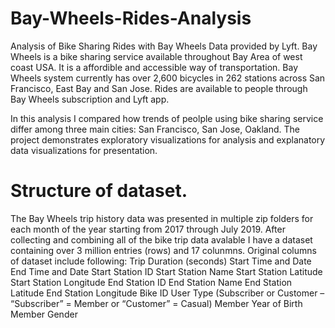 # Bay-Wheels-Rides-Analysis
Analysis of Bike Sharing Rides with Bay Wheels Data provided by Lyft.
Bay Wheels is a bike sharing service available throughout Bay Area of west coast USA. It is a affordible and accessible way of transportation.  Bay Wheels system currently has over 2,600 bicycles in 262 stations across San Francisco, East Bay and San Jose. Rides are available to people through Bay Wheels subscription and Lyft app.

In this analysis I compared how trends of peolple using bike sharing service differ among three main cities: San Francisco, San Jose, Oakland. The project demonstrates exploratory visualizations for analysis and explanatory data visualizations for presentation. 

# Structure of dataset.
The Bay Wheels trip history data was presented in multiple zip folders for each month of the year starting from 2017 through July 2019. After collecting and combining all of the bike trip data avalable I have a dataset containing over 3 million entries (rows) and 17 colunmns. Original columns of dataset include following:
Trip Duration (seconds)
Start Time and Date
End Time and Date
Start Station ID
Start Station Name
Start Station Latitude
Start Station Longitude
End Station ID
End Station Name
End Station Latitude
End Station Longitude
Bike ID
User Type (Subscriber or Customer – “Subscriber” = Member or “Customer” = Casual)
Member Year of Birth
Member Gender
